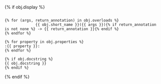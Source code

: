 {% if obj.display %}
`````{py:function} {{ obj.short_name }}({{ obj.args }}){% if obj.return_annotation is not none %} -> {{ obj.return_annotation }}{% endif %}

{% for (args, return_annotation) in obj.overloads %}
              {{ obj.short_name }}({{ args }}){% if return_annotation is not none %} -> {{ return_annotation }}{% endif %}
{% endfor %}

{% for property in obj.properties %}
:{{ property }}:
{% endfor %}

{% if obj.docstring %}
{{ obj.docstring }}
{% endif %}

`````
{% endif %}
